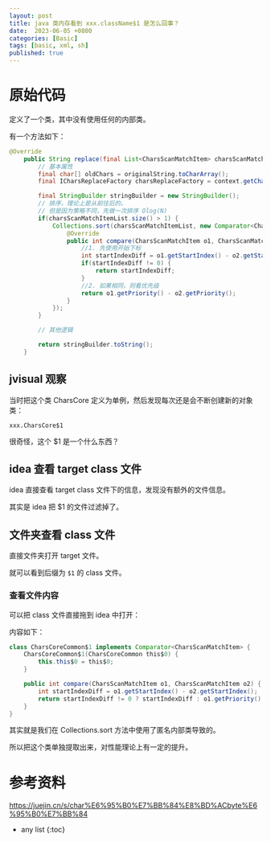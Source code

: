 ```yaml
---
layout: post
title: java 类内存看到 xxx.className$1 是怎么回事？
date:  2023-06-05 +0800
categories: [Basic]
tags: [basic, xml, sh]
published: true
---
```


# 原始代码

定义了一个类，其中没有使用任何的内部类。

有一个方法如下：

```java
@Override
    public String replace(final List<CharsScanMatchItem> charsScanMatchItemList, final String originalString, final CharsScanContext context) {
        // 基本属性
        final char[] oldChars = originalString.toCharArray();
        final ICharsReplaceFactory charsReplaceFactory = context.getCharsReplaceFactory();

        final StringBuilder stringBuilder = new StringBuilder();
        // 排序，理论上是从前往后的。
        // 但是因为策略不同，先做一次排序 Olog(N)
        if(charsScanMatchItemList.size() > 1) {
            Collections.sort(charsScanMatchItemList, new Comparator<CharsScanMatchItem>() {
                @Override
                public int compare(CharsScanMatchItem o1, CharsScanMatchItem o2) {
                    //1. 先使用开始下标
                    int startIndexDiff = o1.getStartIndex() - o2.getStartIndex();
                    if(startIndexDiff != 0) {
                        return startIndexDiff;
                    }
                    //2. 如果相同，则看优先级
                    return o1.getPriority() - o2.getPriority();
                }
            });
        }

        // 其他逻辑

        return stringBuilder.toString();
    }
```

## jvisual 观察

当时把这个类 CharsCore 定义为单例，然后发现每次还是会不断创建新的对象类：

```
xxx.CharsCore$1
```

很奇怪，这个 $1 是一个什么东西？

## idea 查看 target class 文件

idea 直接查看 target class 文件下的信息，发现没有额外的文件信息。

其实是 idea 把 $1 的文件过滤掉了。

## 文件夹查看 class 文件

直接文件夹打开 target 文件。

就可以看到后缀为 `$1` 的 class 文件。

### 查看文件内容

可以把 class 文件直接拖到 idea 中打开：

内容如下：

```java
class CharsCoreCommon$1 implements Comparator<CharsScanMatchItem> {
    CharsCoreCommon$1(CharsCoreCommon this$0) {
        this.this$0 = this$0;
    }

    public int compare(CharsScanMatchItem o1, CharsScanMatchItem o2) {
        int startIndexDiff = o1.getStartIndex() - o2.getStartIndex();
        return startIndexDiff != 0 ? startIndexDiff : o1.getPriority() - o2.getPriority();
    }
}
```

其实就是我们在 Collections.sort 方法中使用了匿名内部类导致的。

所以把这个类单独提取出来，对性能理论上有一定的提升。

# 参考资料

https://juejin.cn/s/char%E6%95%B0%E7%BB%84%E8%BD%ACbyte%E6%95%B0%E7%BB%84

* any list
{:toc}